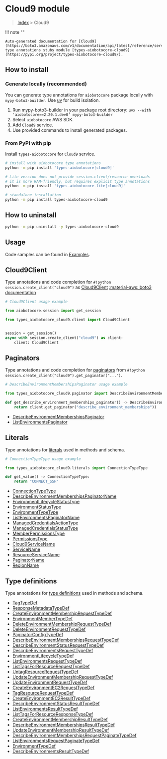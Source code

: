 # Cloud9 module

> [Index](../README.md) > Cloud9


!!! note ""

    Auto-generated documentation for [Cloud9](https://boto3.amazonaws.com/v1/documentation/api/latest/reference/services/cloud9.html#cloud9)
    type annotations stubs module [types-aiobotocore-cloud9](https://pypi.org/project/types-aiobotocore-cloud9/).

## How to install

### Generate locally (recommended)

You can generate type annotations for `aiobotocore` package locally with `mypy-boto3-builder`.
Use [uv](https://docs.astral.sh/uv/getting-started/installation/) for build isolation.

1. Run mypy-boto3-builder in your package root directory: `uvx --with 'aiobotocore==2.20.1.dev0' mypy-boto3-builder`
1. Select `aiobotocore` AWS SDK.
1. Add `Cloud9` service.
1. Use provided commands to install generated packages.



### From PyPI with pip

Install `types-aiobotocore` for `Cloud9` service.

```bash
# install with aiobotocore type annotations
python -m pip install 'types-aiobotocore[cloud9]'

# Lite version does not provide session.client/resource overloads
# it is more RAM-friendly, but requires explicit type annotations
python -m pip install 'types-aiobotocore-lite[cloud9]'

# standalone installation
python -m pip install types-aiobotocore-cloud9
```



## How to uninstall

```bash
python -m pip uninstall -y types-aiobotocore-cloud9
```

## Usage

Code samples can be found in [Examples](./usage.md).

## Cloud9Client

Type annotations and code completion for  `#!python session.create_client("cloud9")` as [Cloud9Client](./client.md)
[:material-aws: boto3 documentation](https://boto3.amazonaws.com/v1/documentation/api/latest/reference/services/cloud9.html#Cloud9.Client)

```python
# Cloud9Client usage example

from aiobotocore.session import get_session

from types_aiobotocore_cloud9.client import Cloud9Client


session = get_session()
async with session.create_client("cloud9") as client:
    client: Cloud9Client
```


## Paginators

Type annotations and code completion for
[paginators](./paginators.md)
from `#!python session.create_client("cloud9").get_paginator("...")`.

```python
# DescribeEnvironmentMembershipsPaginator usage example

from types_aiobotocore_cloud9.paginator import DescribeEnvironmentMembershipsPaginator

def get_describe_environment_memberships_paginator() -> DescribeEnvironmentMembershipsPaginator:
    return client.get_paginator("describe_environment_memberships"))
```

- [DescribeEnvironmentMembershipsPaginator](./paginators.md#describeenvironmentmembershipspaginator)
- [ListEnvironmentsPaginator](./paginators.md#listenvironmentspaginator)








## Literals

Type annotations for [literals](./literals.md) used in methods and schema.

```python
# ConnectionTypeType usage example

from types_aiobotocore_cloud9.literals import ConnectionTypeType

def get_value() -> ConnectionTypeType:
    return "CONNECT_SSH"
```

- [ConnectionTypeType](./literals.md#connectiontypetype)
- [DescribeEnvironmentMembershipsPaginatorName](./literals.md#describeenvironmentmembershipspaginatorname)
- [EnvironmentLifecycleStatusType](./literals.md#environmentlifecyclestatustype)
- [EnvironmentStatusType](./literals.md#environmentstatustype)
- [EnvironmentTypeType](./literals.md#environmenttypetype)
- [ListEnvironmentsPaginatorName](./literals.md#listenvironmentspaginatorname)
- [ManagedCredentialsActionType](./literals.md#managedcredentialsactiontype)
- [ManagedCredentialsStatusType](./literals.md#managedcredentialsstatustype)
- [MemberPermissionsType](./literals.md#memberpermissionstype)
- [PermissionsType](./literals.md#permissionstype)
- [Cloud9ServiceName](./literals.md#cloud9servicename)
- [ServiceName](./literals.md#servicename)
- [ResourceServiceName](./literals.md#resourceservicename)
- [PaginatorName](./literals.md#paginatorname)
- [RegionName](./literals.md#regionname)




## Type definitions

Type annotations for [type definitions](./type_defs.md) used in methods and schema.

- [TagTypeDef](./type_defs.md#tagtypedef)
- [ResponseMetadataTypeDef](./type_defs.md#responsemetadatatypedef)
- [CreateEnvironmentMembershipRequestTypeDef](./type_defs.md#createenvironmentmembershiprequesttypedef)
- [EnvironmentMemberTypeDef](./type_defs.md#environmentmembertypedef)
- [DeleteEnvironmentMembershipRequestTypeDef](./type_defs.md#deleteenvironmentmembershiprequesttypedef)
- [DeleteEnvironmentRequestTypeDef](./type_defs.md#deleteenvironmentrequesttypedef)
- [PaginatorConfigTypeDef](./type_defs.md#paginatorconfigtypedef)
- [DescribeEnvironmentMembershipsRequestTypeDef](./type_defs.md#describeenvironmentmembershipsrequesttypedef)
- [DescribeEnvironmentStatusRequestTypeDef](./type_defs.md#describeenvironmentstatusrequesttypedef)
- [DescribeEnvironmentsRequestTypeDef](./type_defs.md#describeenvironmentsrequesttypedef)
- [EnvironmentLifecycleTypeDef](./type_defs.md#environmentlifecycletypedef)
- [ListEnvironmentsRequestTypeDef](./type_defs.md#listenvironmentsrequesttypedef)
- [ListTagsForResourceRequestTypeDef](./type_defs.md#listtagsforresourcerequesttypedef)
- [UntagResourceRequestTypeDef](./type_defs.md#untagresourcerequesttypedef)
- [UpdateEnvironmentMembershipRequestTypeDef](./type_defs.md#updateenvironmentmembershiprequesttypedef)
- [UpdateEnvironmentRequestTypeDef](./type_defs.md#updateenvironmentrequesttypedef)
- [CreateEnvironmentEC2RequestTypeDef](./type_defs.md#createenvironmentec2requesttypedef)
- [TagResourceRequestTypeDef](./type_defs.md#tagresourcerequesttypedef)
- [CreateEnvironmentEC2ResultTypeDef](./type_defs.md#createenvironmentec2resulttypedef)
- [DescribeEnvironmentStatusResultTypeDef](./type_defs.md#describeenvironmentstatusresulttypedef)
- [ListEnvironmentsResultTypeDef](./type_defs.md#listenvironmentsresulttypedef)
- [ListTagsForResourceResponseTypeDef](./type_defs.md#listtagsforresourceresponsetypedef)
- [CreateEnvironmentMembershipResultTypeDef](./type_defs.md#createenvironmentmembershipresulttypedef)
- [DescribeEnvironmentMembershipsResultTypeDef](./type_defs.md#describeenvironmentmembershipsresulttypedef)
- [UpdateEnvironmentMembershipResultTypeDef](./type_defs.md#updateenvironmentmembershipresulttypedef)
- [DescribeEnvironmentMembershipsRequestPaginateTypeDef](./type_defs.md#describeenvironmentmembershipsrequestpaginatetypedef)
- [ListEnvironmentsRequestPaginateTypeDef](./type_defs.md#listenvironmentsrequestpaginatetypedef)
- [EnvironmentTypeDef](./type_defs.md#environmenttypedef)
- [DescribeEnvironmentsResultTypeDef](./type_defs.md#describeenvironmentsresulttypedef)

